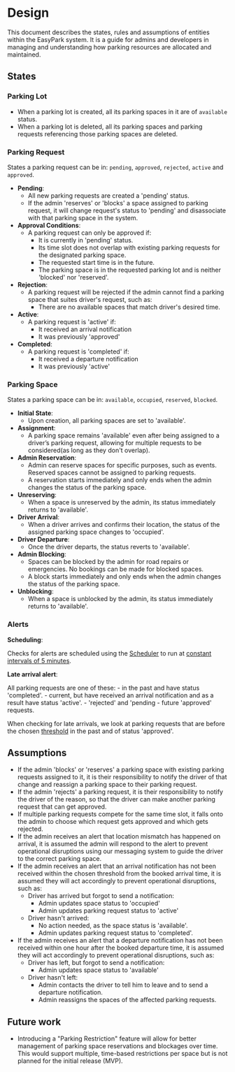 # Design

This document describes the states, rules and assumptions of entities within the EasyPark system. It is a guide for admins and developers in managing and understanding how parking resources are allocated and maintained.

## States

### Parking Lot

- When a parking lot is created, all its parking spaces in it are of `available` status.
- When a parking lot is deleted, all its parking spaces and parking requests referencing those parking spaces are deleted.

### Parking Request

States a parking request can be in: `pending`, `approved`, `rejected`, `active` and `approved`.

- **Pending**:
  - All new parking requests are created a 'pending' status.
  - If the admin 'reserves' or 'blocks' a space assigned to parking request, it will change request's status to 'pending' and disassociate with that parking space in the system.
- **Approval Conditions**:
  - A parking request can only be approved if:
    - It is currently in 'pending' status.
    - Its time slot does not overlap with existing parking requests for the designated parking space.
    - The requested start time is in the future.
    - The parking space is in the requested parking lot and is neither 'blocked' nor 'reserved'.
- **Rejection**:
  - A parking request will be rejected if the admin cannot find a parking space that suites driver's request, such as:
    - There are no available spaces that match driver's desired time.
- **Active**:
  - A parking request is 'active' if:
    - It received an arrival notification
    - It was previously 'approved'
- **Completed**:
  - A parking request is 'completed' if:
    - It received a departure notification
    - It was previously 'active'

### Parking Space

States a parking space can be in: `available`, `occupied`, `reserved`, `blocked`.

- **Initial State**:
  - Upon creation, all parking spaces are set to 'available'.
- **Assignment**:
  - A parking space remains 'available' even after being assigned to a driver’s parking request, allowing for multiple requests to be considered(as long as they don't overlap).
- **Admin Reservation**:
  - Admin can reserve spaces for specific purposes, such as events. Reserved spaces cannot be assigned to parking requests.
  - A reservation starts immediately and only ends when the admin changes the status of the parking space.
- **Unreserving**:
  - When a space is unreserved by the admin, its status immediately returns to 'available'.
- **Driver Arrival**:
  - When a driver arrives and confirms their location, the status of the assigned parking space changes to 'occupied'.
- **Driver Departure**:
  - Once the driver departs, the status reverts to 'available'.
- **Admin Blocking**:
  - Spaces can be blocked by the admin for road repairs or emergencies. No bookings can be made for blocked spaces.
  - A block starts immediately and only ends when the admin changes the status of the parking space.
- **Unblocking**:
  - When a space is unblocked by the admin, its status immediately returns to 'available'.

### Alerts

**Scheduling**:

Checks for alerts are scheduled using the [Scheduler](../internal/drivers/scheduler/scheduler.go) to run at [constant intervals of 5 minutes](../config.yaml).

**Late arrival alert**:

All parking requests are one of these:
    - in the past and have status 'completed'.
    - current, but have received an arrival notification and as a result have status 'active'.
    - 'rejected' and 'pending
    - future 'approved' requests.
  
When checking for late arrivals, we look at parking requests that are before the chosen [threshold](../config.yaml) in the past and of status 'approved'.

## Assumptions

- If the admin 'blocks' or 'reserves' a parking space with existing parking requests assigned to it, it is their responsibility to notify the driver of that change and reassign a parking space to their parking request.
- If the admin 'rejects' a parking request, it is their responsibility to notify the driver of the reason, so that the driver can make another parking request that can get approved.
- If multiple parking requests compete for the same time slot, it falls onto the admin to choose which request gets approved and which gets rejected.
- If the admin receives an alert that location mismatch has happened on arrival, it is assumed the admin will respond to the alert to prevent operational disruptions using our messaging system to guide the driver to the correct parking space.
- If the admin receives an alert that an arrival notification has not been received within the chosen threshold from the booked arrival time, it is assumed they will act accordingly to prevent operational disruptions, such as:
  - Driver has arrived but forgot to send a notification:
    - Admin updates space status to 'occupied'
    - Admin updates parking request status to 'active'
  - Driver hasn't arrived:
    - No action needed, as the space status is 'available'.
    - Admin updates parking request status to 'completed'.
- If the admin receives an alert that a departure notification has not been received within one hour after the booked departure time, it is assumed they will act accordingly to prevent operational disruptions, such as:
  - Driver has left, but forgot to send a notification:
    - Admin updates space status to 'available'
  - Driver hasn't left:
    - Admin contacts the driver to tell him to leave and to send a departure notification.
    - Admin reassigns the spaces of the affected parking requests.

## Future work

- Introducing a "Parking Restriction" feature will allow for better management of parking space reservations and blockages over time. This would support multiple, time-based restrictions per space but is not planned for the initial release (MVP).
